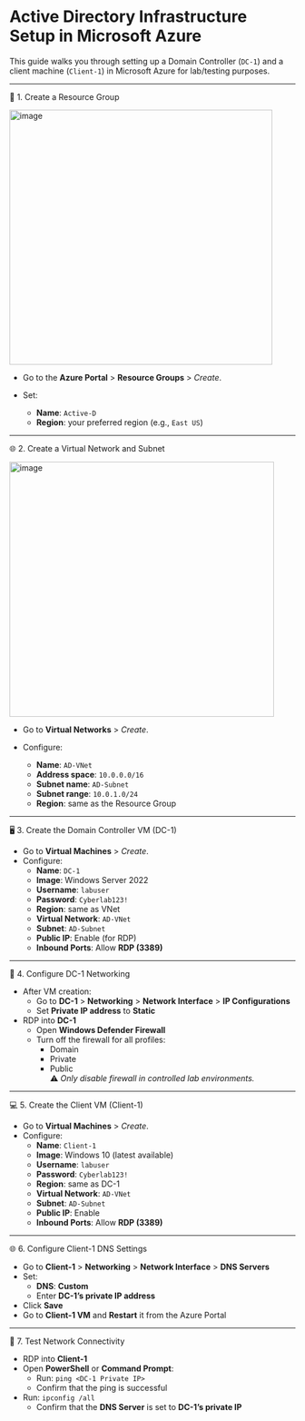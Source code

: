 # Active Directory Infrastructure Setup in Microsoft Azure
<p>
<p>

This guide walks you through setting up a Domain Controller (`DC-1`) and a client machine (`Client-1`) in Microsoft Azure for lab/testing purposes.

---


📁 1. Create a Resource Group</summary>

<img width="463" height="449" alt="image" src="https://github.com/user-attachments/assets/1e9fe007-feb7-4f8a-978c-d781febe87f5" />

- Go to the **Azure Portal** > **Resource Groups** > *Create*.
  
- Set:
  - **Name**: `Active-D`
  - **Region**: your preferred region (e.g., `East US`)



---


🌐 2. Create a Virtual Network and Subnet</summary>

<img width="466" height="449" alt="image" src="https://github.com/user-attachments/assets/1a480008-8780-497c-9c4d-d3ac38c02ee2" />




- Go to **Virtual Networks** > *Create*.

- Configure:
  - **Name**: `AD-VNet`
  - **Address space**: `10.0.0.0/16`
  - **Subnet name**: `AD-Subnet`
  - **Subnet range**: `10.0.1.0/24`
  - **Region**: same as the Resource Group



---


🖥️ 3. Create the Domain Controller VM (DC-1)</summary>

- Go to **Virtual Machines** > *Create*.
- Configure:
  - **Name**: `DC-1`
  - **Image**: Windows Server 2022
  - **Username**: `labuser`
  - **Password**: `Cyberlab123!`
  - **Region**: same as VNet
  - **Virtual Network**: `AD-VNet`
  - **Subnet**: `AD-Subnet`
  - **Public IP**: Enable (for RDP)
  - **Inbound Ports**: Allow **RDP (3389)**



---


🔧 4. Configure DC-1 Networking</summary>

- After VM creation:
  - Go to **DC-1** > **Networking** > **Network Interface** > **IP Configurations**
  - Set **Private IP address** to **Static**
- RDP into **DC-1**
  - Open **Windows Defender Firewall**
  - Turn off the firewall for all profiles:
    - Domain
    - Private
    - Public  
  ⚠️ *Only disable firewall in controlled lab environments.*



---


💻 5. Create the Client VM (Client-1)</summary>

- Go to **Virtual Machines** > *Create*.
- Configure:
  - **Name**: `Client-1`
  - **Image**: Windows 10 (latest available)
  - **Username**: `labuser`
  - **Password**: `Cyberlab123!`
  - **Region**: same as DC-1
  - **Virtual Network**: `AD-VNet`
  - **Subnet**: `AD-Subnet`
  - **Public IP**: Enable
  - **Inbound Ports**: Allow **RDP (3389)**



---


🌐 6. Configure Client-1 DNS Settings</summary>

- Go to **Client-1** > **Networking** > **Network Interface** > **DNS Servers**
- Set:
  - **DNS**: **Custom**
  - Enter **DC-1’s private IP address**
- Click **Save**
- Go to **Client-1 VM** and **Restart** it from the Azure Portal



---
🔄 7. Test Network Connectivity</summary>

- RDP into **Client-1**
- Open **PowerShell** or **Command Prompt**:
  - Run: `ping <DC-1 Private IP>`
  - Confirm that the ping is successful
- Run: `ipconfig /all`
  - Confirm that the **DNS Server** is set to **DC-1’s private IP**


